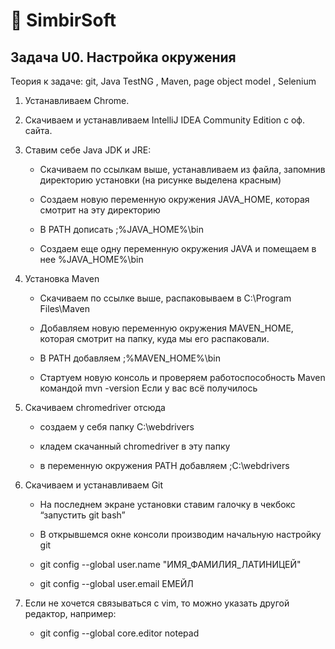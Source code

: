# 📜 SimbirSoft

## Задача U0. Настройка окружения

Теория к задаче: git, Java TestNG , Maven, page object model , Selenium

1. Устанавливаем Chrome.
    
2. Скачиваем и устанавливаем IntelliJ IDEA Community Edition с оф. сайта.
    
3. Ставим себе Java JDK и JRE:
    
    - Скачиваем по ссылкам выше, устанавливаем из файла, запомнив директорию установки (на рисунке выделена красным) 
    
    - Создаем новую переменную окружения JAVA_HOME, которая смотрит на эту директорию
    
    - В PATH дописать ;%JAVA_HOME%\bin
            
    - Создаем еще одну переменную окружения JAVA и помещаем в нее %JAVA_HOME%\bin
        
4. Установка Maven
    
    - Скачиваем по ссылке выше, распаковываем в C:\Program Files\Maven
            
    - Добавляем новую переменную окружения MAVEN_HOME, которая смотрит на папку, куда мы его распаковали.
            
    - В PATH добавляем ;%MAVEN_HOME%\bin
            
    - Стартуем новую консоль и проверяем работоспособность Maven командой mvn -version Если у вас всё получилось
        
5. Скачиваем chromedriver отсюда
    
    - создаем у себя папку C:\webdrivers
            
    - кладем скачанный chromedriver в эту папку
            
    - в переменную окружения PATH добавляем ;C:\webdrivers
        
6. Скачиваем и устанавливаем Git
      
    - На последнем экране установки ставим галочку в чекбокс “запустить git bash”
            
    - В открывшемся окне консоли производим начальную настройку git
            
    - git config --global user.name "ИМЯ_ФАМИЛИЯ_ЛАТИНИЦЕЙ"
               
    - git config --global user.email ЕМЕЙЛ
           
3. Если не хочется связываться с vim, то можно указать другой редактор, например:
    
    - git config --global core.editor notepad
              
